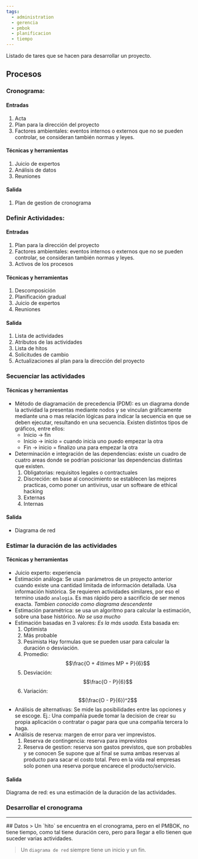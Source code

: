```yaml
---
tags:
  - administration
  - gerencia
  - pmbok
  - planificacion
  - tiempo
---
```

Listado de tares que se hacen para desarrollar un proyecto.
## Procesos
### Cronograma:
#### Entradas
1. Acta
2. Plan para la dirección del proyecto
3. Factores ambientales: eventos internos o externos que no se pueden controlar, se consideran también normas y leyes.
#### Técnicas y herramientas
1. Juicio de expertos
2. Análisis de datos
3. Reuniones
#### Salida
1. Plan de gestion de cronograma

### Definir Actividades:
#### Entradas
1. Plan para la dirección del proyecto
2. Factores ambientales: eventos internos o externos que no se pueden controlar, se consideran también normas y leyes.
3. Activos de los procesos
#### Técnicas y herramientas
1. Descomposición
2. Planificación gradual
3. Juicio de expertos
4. Reuniones
#### Salida
1. Lista de actividades
2. Atributos de las actividades
3. Lista de hitos
4. Solicitudes de cambio
5. Actualizaciones al plan para la dirección del proyecto

### Secuenciar las actividades
#### Técnicas y herramientas
- Método de diagramación de precedencia (PDM): es un diagrama donde la actividad la presentas mediante nodos y se vinculan gráficamente mediante una o mas relación lógicas para indicar la secuencia en que se deben ejecutar, resultando en una secuencia.
  Existen distintos tipos de gráficos, entre ellos:
	- Inicio -> fin
	- Inicio -> inicio = cuando inicia uno puedo empezar la otra
	- Fin -> inicio = finalizo una para empezar la otra
- Determinación e integración de las dependencias: existe un cuadro de cuatro areas donde se podrían posicionar las dependencias distintas que existen.
	1. Obligatorias: requisitos legales o contractuales
	2. Discreción: en base al conocimiento se establecen las mejores practicas, como poner un antivirus, usar un software de ethical hacking
	3. Externas
	4. Internas
#### Salida
- Diagrama de red

### Estimar la duración de las actividades
#### Técnicas y herramientas
- Juicio experto: experiencia
- Estimación análoga: Se usan parámetros de un proyecto anterior cuando existe una cantidad limitada de información detallada. Usa información histórica. Se requieren actividades similares, por eso el termino usado `analogia`. Es mas rápido pero a sacrificio de ser menos exacta.
  *Tambien conocido como diagrama descendente*
- Estimación paramétrica: se usa un algoritmo para calcular la estimación, sobre una base histórico.
  *No se usa mucho*
- Estimación basadas en 3 valores: *Es la más usada.* Esta basada en:
	1. Optimista
	2. Más probable
	3. Pesimista
  Hay formulas que se pueden usar para calcular la duración o desviación.
	1. Promedio: $$\frac{O + 4\times MP + P}{6}$$
	2. Desviación: $$\frac{O - P}{6}$$
	3. Variación: $$(\frac{O - P}{6})^2$$
- Análisis de alternativas: Se mide las posibilidades entre las opciones y se escoge. Ej.: Una compañía puede tomar la decision de crear su propia aplicación o contratar o pagar para que una compañía tercera lo haga.
- Análisis de reserva: margen de error para ver imprevistos.
	1. Reserva de contingencia: reserva para imprevistos
	2. Reserva de gestion: reserva son gastos previstos, que son probables y se conocen
  Se supone que al final se suma ambas reservas al producto para sacar el costo total. Pero en la vida real empresas solo ponen una reserva porque encarece el producto/servicio.
#### Salida
Diagrama de red: es una estimación de la duración de las actividades.
### Desarrollar el cronograma


<hr>
## Datos
> Un `hito` se encuentra en el cronograma, pero en el PMBOK, no tiene tiempo, como tal tiene duración cero, pero para llegar a ello tienen que suceder varias actividades.

> Un `diagrama de red` siempre tiene un inicio y un fin.

